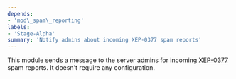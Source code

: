 ```yaml
---
depends:
- 'mod\_spam\_reporting'
labels:
- 'Stage-Alpha'
summary: 'Notify admins about incoming XEP-0377 spam reports'
---
```


This module sends a message to the server admins for incoming
[XEP-0377](https://xmpp.org/extensions/xep-0377.html) spam
reports. It doesn't require any configuration.
